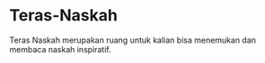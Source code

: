 # Teras-Naskah
Teras Naskah merupakan ruang untuk kalian bisa menemukan dan membaca naskah inspiratif.
